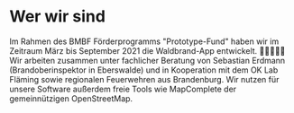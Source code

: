 # Wer wir sind
Im Rahmen des BMBF Förderprogramms "Prototype-Fund" haben wir im Zeitraum März bis September 2021 die Waldbrand-App entwickelt. 🌳🔥🚒🌊🧯
Wir arbeiten zusammen unter fachlicher Beratung von Sebastian Erdmann (Brandoberinspektor in Eberswalde) und in Kooperation mit dem OK Lab Fläming sowie regionalen Feuerwehren aus Brandenburg. Wir nutzen für unsere Software
 außerdem freie Tools wie MapComplete der gemeinnützigen OpenStreetMap.